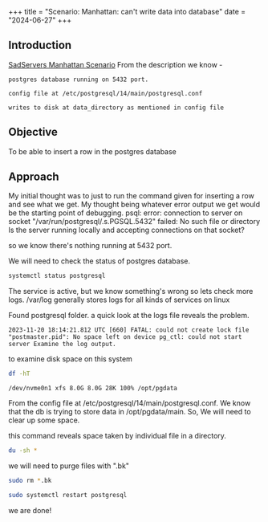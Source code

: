 +++
title = "Scenario: Manhattan: can't write data into database"
date = "2024-06-27"
+++

## Introduction

[SadServers Manhattan Scenario](https://sadservers.com/scenario/manhattan)
    From the description we know -

    postgres database running on 5432 port.

    config file at /etc/postgresql/14/main/postgresql.conf

    writes to disk at data_directory as mentioned in config file

## Objective

To be able to insert a row in the postgres database

## Approach

My initial thought was to just to run the command given for inserting a row and see what we get. My thought being whatever error output we get would be the starting point of debugging.
    psql: error: connection to server on socket "/var/run/postgresql/.s.PGSQL.5432" failed: No such file or directory Is the server running locally and accepting connections on that socket?

so we know there's nothing running at 5432 port.

We will need to check the status of postgres database.

```bash
systemctl status postgresql
```

The service is active, but we know something's wrong so lets check more logs.
/var/log generally stores logs for all kinds of services on linux

Found postgresql folder.
a quick look at the logs file reveals the problem.

    2023-11-20 18:14:21.812 UTC [660] FATAL: could not create lock file "postmaster.pid": No space left on device pg_ctl: could not start server Examine the log output.

to examine disk space on this system

```bash
df -hT
```

```text
/dev/nvme0n1 xfs 8.0G 8.0G 28K 100% /opt/pgdata
```

From the config file at /etc/postgresql/14/main/postgresql.conf. We know that the db is trying to store data in /opt/pgdata/main.
So, We will need to clear up some space.

this command reveals space taken by individual file in a directory.

```bash
du -sh *
```

we will need to purge files with ".bk"

```bash
sudo rm *.bk
```

```bash
sudo systemctl restart postgresql
```

we are done!
